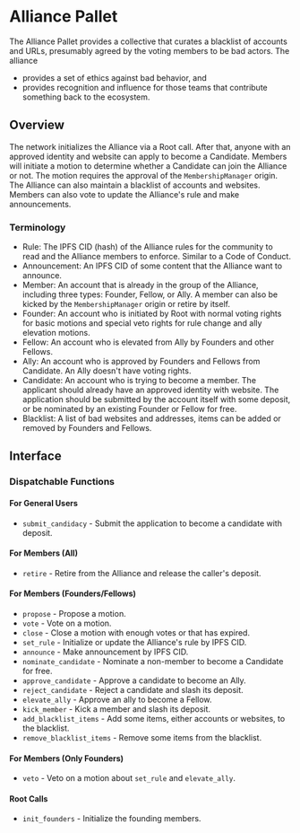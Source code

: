 # Alliance Pallet

The Alliance Pallet provides a collective that curates a blacklist of accounts and URLs,
presumably agreed by the voting members to be bad actors. The alliance

- provides a set of ethics against bad behavior, and
- provides recognition and influence for those teams that contribute something back to the
  ecosystem.

## Overview

The network initializes the Alliance via a Root call. After that, anyone with an approved
identity and website can apply to become a Candidate. Members will initiate a motion to
determine whether a Candidate can join the Alliance or not. The motion requires the approval of
the `MembershipManager` origin. The Alliance can also maintain a blacklist of accounts and
websites. Members can also vote to update the Alliance's rule and make announcements.

### Terminology

- Rule: The IPFS CID (hash) of the Alliance rules for the community to read and the Alliance
  members to enforce. Similar to a Code of Conduct.
- Announcement: An IPFS CID of some content that the Alliance want to announce.
- Member: An account that is already in the group of the Alliance, including three types:
  Founder, Fellow, or Ally. A member can also be kicked by the `MembershipManager` origin or
  retire by itself.
- Founder: An account who is initiated by Root with normal voting rights for basic motions and
  special veto rights for rule change and ally elevation motions.
- Fellow: An account who is elevated from Ally by Founders and other Fellows.
- Ally: An account who is approved by Founders and Fellows from Candidate. An Ally doesn't have
  voting rights.
- Candidate: An account who is trying to become a member. The applicant should already have an
  approved identity with website. The application should be submitted by the account itself with
  some deposit, or be nominated by an existing Founder or Fellow for free.
- Blacklist: A list of bad websites and addresses, items can be added or removed by Founders
  and Fellows.

## Interface

### Dispatchable Functions

#### For General Users

- `submit_candidacy` - Submit the application to become a candidate with deposit.

#### For Members (All)

- `retire` - Retire from the Alliance and release the caller's deposit.

#### For Members (Founders/Fellows)

- `propose` - Propose a motion.
- `vote` - Vote on a motion.
- `close` - Close a motion with enough votes or that has expired.
- `set_rule` - Initialize or update the Alliance's rule by IPFS CID.
- `announce` - Make announcement by IPFS CID.
- `nominate_candidate` - Nominate a non-member to become a Candidate for free.
- `approve_candidate` - Approve a candidate to become an Ally.
- `reject_candidate` - Reject a candidate and slash its deposit.
- `elevate_ally` - Approve an ally to become a Fellow.
- `kick_member` - Kick a member and slash its deposit.
- `add_blacklist_items` - Add some items, either accounts or websites, to the blacklist.
- `remove_blacklist_items` - Remove some items from the blacklist.

#### For Members (Only Founders)

- `veto` - Veto on a motion about `set_rule` and `elevate_ally`.

#### Root Calls

- `init_founders` - Initialize the founding members.
